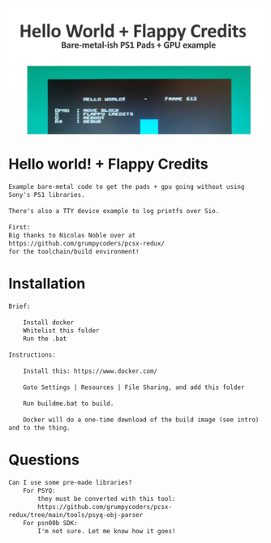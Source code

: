 
![](social_card_PNG.png)


# Hello world! + Flappy Credits
	
	Example bare-metal code to get the pads + gpu going without using Sony's PS1 libraries.

	There's also a TTY device example to log printfs over Sio.

	First:
	Big thanks to Nicolas Noble over at https://github.com/grumpycoders/pcsx-redux/ 
	for the toolchain/build environment!
    
    
# Installation

	Brief:

		Install docker
		Whitelist this folder
		Run the .bat

	Instructions:

		Install this: https://www.docker.com/

		Goto Settings | Resources | File Sharing, and add this folder

		Run buildme.bat to build.

		Docker will do a one-time download of the build image (see intro) and to the thing.
		


# Questions


	Can I use some pre-made libraries?
		For PSYQ:
			they must be converted with this tool:	
		    https://github.com/grumpycoders/pcsx-redux/tree/main/tools/psyq-obj-parser
		For psn00b SDK:
		  	I'm not sure. Let me know how it goes!



